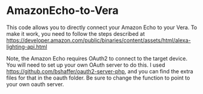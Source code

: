 # AmazonEcho-to-Vera

This code allows you to directly connect your Amazon Echo to your Vera. To make it work, you need to follow the steps described at https://developer.amazon.com/public/binaries/content/assets/html/alexa-lighting-api.html

Note, the Amazon Echo requires OAuth2 to connect to the target device. You will need to set up your own OAuth server to do this. I used https://github.com/bshaffer/oauth2-server-php, and you can find the extra files for that in the oauth folder. Be sure to change the function to point to your own oauth server.
